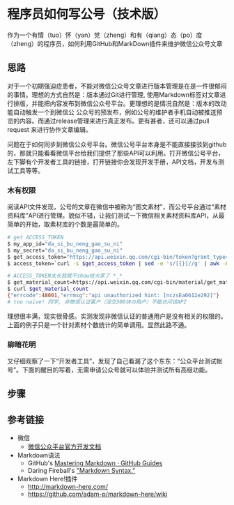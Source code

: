 程序员如何写公号（技术版）
===================

作为一个有情（tuo）怀（yan）党（zheng）和有（qiang）态（po）度（zheng）的程序员，如何利用GitHub和MarkDown插件来维护微信公众号文章

思路
---

对于一个初期强迫症患者，不能对微信公众号文章进行版本管理是在是一件很郁闷的事情。理想的方式自然是：版本通过Git进行管理, 使用Markdown标签对文章进行排版，并能把内容发布到微信公众号平台。更理想的是情况自然是：版本的改动能自动触发一个到微信公 公众号的预发布，例如公号的维护者手机自动被推送预览的内容。而通过release管理来进行真正发布。更有甚者，还可以通过pull request 来进行协作文章编辑。

问题在于如何同步到微信公众号平台。微信公号平台本身是不能直接接驳到github的，那就只能看看微信平台给我们提供了那些API可以利用。打开微信公号平台，左下脚有个开发者工具的链接，打开链接你会发现开发手册，API文档，开发与测试工具等等。

### 木有权限 

阅读API文件发现，公号的文章在微信中被称为“图文素材”，而公号平台通过“素材资料库”API进行管理。貌似不错，让我们测试一下微信相关素材资料库API，从最简单的开始，取素材库的个数是最简单的。

```bash
# get ACCESS_TOKEN
$ my_app_id="da_si_bu_neng_gao_su_ni"
$ my_secret="da_si_bu_neng_gao_su_ni"
$ get_access_token="https://api.weixin.qq.com/cgi-bin/token?grant_type=client_credential&appid=$app_id&secret=$app_secret"
$ access_token=`curl -s $get_access_token | sed -e 's/[{}]//g' | awk -F : '{print $2}' | cut -d , -f 1 | sed -e 's/"//g'`

# ACCESS_TOKEN太长我就不show给大家了 *_*
$ get_material_count=https://api.weixin.qq.com/cgi-bin/material/get_materialcount?access_token=$access_token
$ curl $get_material_count
{"errcode":48001,"errmsg":"api unauthorized hint: [nczsEa0612e292]"}
# too naive! 同学, 非微信认证客户（没交300块の用户）不能访问该API
```

理想很丰满，现实很骨感。实测发现非微信认证的普通用户是没有相关的权限的。上面的例子只是一个针对素材个数统计的简单调用。显然此路不通。

### 柳暗花明 

又仔细观察了一下“开发者工具”，发现了自己看漏了这个东东：“公众平台测试帐号”。下面的醒目的写着，无需申请公众号就可以体验并测试所有高级功能。

### 


步骤
---

参考链接
------
* 微信 
    * [微信公众平台官方开发文档](http://mp.weixin.qq.com/wiki/home/index.html)
* Markdown语法
    * GitHub's [Mastering Markdown · GitHub Guides](https://guides.github.com/features/mastering-markdown/)
    * Daring Fireball's ["Markdown Syntax."](https://daringfireball.net/projects/markdown/syntax)
* Markdown Here!插件
    * http://markdown-here.com/
    * https://github.com/adam-p/markdown-here/wiki
